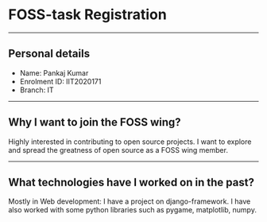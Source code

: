 # FOSS-task Registration
---

## Personal details
- Name: Pankaj Kumar
- Enrolment ID: IIT2020171
- Branch: IT

---

## Why I want to join the FOSS wing?
Highly interested in contributing to open source projects. I want to explore and spread the greatness of open source as a FOSS wing member.

---

## What technologies have I worked on in the past?
Mostly in Web development: I have a project on django-framework.
I have also worked with some python libraries such as pygame, matplotlib, numpy.